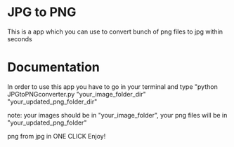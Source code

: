 # JPG to PNG

This is a app which you can use to convert bunch of png files to jpg within seconds

# Documentation
In order to use this app you have to go in your terminal and type "python JPGtoPNGconverter.py "your_image_folder_dir" "your_updated_png_folder_dir"

note: your images should be in "your_image_folder",
your png files will be in "your_updated_png_folder"


png from jpg in ONE CLICK
Enjoy!
